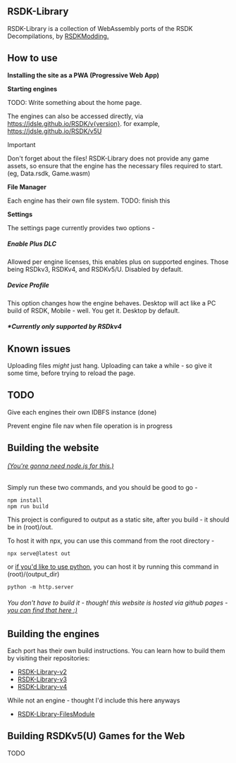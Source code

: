 ## RSDK-Library

RSDK-Library is a collection of WebAssembly ports of the RSDK Decompilations, by [RSDKModding.](https://github.com/RSDKModding)

## How to use

**Installing the site as a PWA (Progressive Web App)**

**Starting engines**

TODO: Write something about the home page.
  
The engines can also be accessed directly, via https://jdsle.github.io/RSDK/v{version}. for example, https://jdsle.github.io/RSDK/v5U


> [!IMPORTANT]  
> Don't forget about the files! RSDK-Library does not provide any game assets, so ensure that the engine has the necessary files required to start. (eg, Data.rsdk, Game.wasm)


**File Manager**

Each engine has their own file system. TODO: finish this

**Settings**

The settings page currently provides two options -

##### Enable Plus DLC
Allowed per engine licenses, this enables plus on supported engines. Those being RSDkv3, RSDKv4, and RSDKv5/U. Disabled by default.

##### Device Profile
This option changes how the engine behaves. Desktop will act like a PC build of RSDK, Mobile - well. You get it. Desktop by default.
##### *Currently only supported by RSDkv4

## Known issues

Uploading files *might* just hang. Uploading can take a while - so give it some time, before trying to reload the page.

## TODO

Give each engines their own IDBFS instance (done)

Prevent engine file nav when file operation is in progress

## Building the website
###### [(You're gonna need node.js for this.)](https://nodejs.org/en/download/package-manager)
Simply run these two commands, and you should be good to go -
```
npm install
npm run build
```

This project is configured to output as a static site, after you build - it should be in (root)/out.

To host it with npx, you can use this command from the root directory -
```
npx serve@latest out
```

or [if you'd like to use python](https://www.python.org/downloads/), you can host it by running this command in (root)/(output_dir)
```
python -m http.server
```

###### You don't *have* to build it - though! this website is hosted via github pages - [you can find that here :)](https://jdsle.github.io/RSDK)

## Building the engines

Each port has their own build instructions. You can learn how to build them by visiting their repositories:
* [RSDK-Library-v2](https://github.com/Jdsle/RSDK-Library-v2)
* [RSDK-Library-v3](https://github.com/Jdsle/RSDK-Library-v3)
* [RSDK-Library-v4](https://github.com/Jdsle/RSDK-Library-v4)

While not an engine - thought I'd include this here anyways
* [RSDK-Library-FilesModule](https://github.com/Jdsle/RSDK-Library-FilesModule)

## Building RSDKv5(U) Games for the Web
TODO
